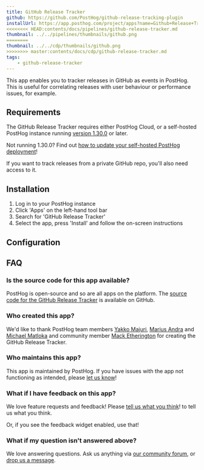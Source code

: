 ```yaml
---
title: GitHub Release Tracker
github: https://github.com/PostHog/github-release-tracking-plugin
installUrl: https://app.posthog.com/project/apps?name=Github+Release+Tracker
<<<<<<<< HEAD:contents/docs/pipelines/github-release-tracker.md
thumbnail: ../../pipelines/thumbnails/github.png
========
thumbnail: ../../cdp/thumbnails/github.png
>>>>>>>> master:contents/docs/cdp/github-release-tracker.md
tags:
    - github-release-tracker
---
```


This app enables you to tracker releases in GitHub as events in PostHog. This is useful for correlating releases with user behaviour or performance issues, for example.

## Requirements

The GitHub Release Tracker requires either PostHog Cloud, or a self-hosted PostHog instance running [version 1.30.0](https://posthog.com/blog/the-posthog-array-1-30-0) or later.

Not running 1.30.0? Find out [how to update your self-hosted PostHog deployment](https://posthog.com/docs/runbook/upgrading-posthog)!

If you want to track releases from a private GitHub repo, you'll also need access to it.

## Installation

1. Log in to your PostHog instance
2. Click 'Apps' on the left-hand tool bar
3. Search for 'GitHub Release Tracker'
4. Select the app, press 'Install' and follow the on-screen instructions

## Configuration

<AppParameters />

## FAQ

### Is the source code for this app available?

PostHog is open-source and so are all apps on the platform. The [source code for the GitHub Release Tracker](https://github.com/PostHog/github-release-tracking-plugin) is available on GitHub.

### Who created this app?

We'd like to thank PostHog team members [Yakko Majuri](https://github.com/yakkomajuri), [Marius Andra](https://github.com/mariusandra) and [Michael Matloka](https://github.com/Twixes) and community member [Mack Etherington](https://github.com/mether) for creating the GitHub Release Tracker.

### Who maintains this app?

This app is maintained by PostHog. If you have issues with the app not functioning as intended, please [let us know](http://app.posthog.com/home#supportModal)!

### What if I have feedback on this app?

We love feature requests and feedback! Please [tell us what you think](http://app.posthog.com/home#supportModal)! to tell us what you think.

Or, if you see the feedback widget enabled, use that!

### What if my question isn't answered above?

We love answering questions. Ask us anything via [our community forum](/questions), or [drop us a message](http://app.posthog.com/home#supportModal). 